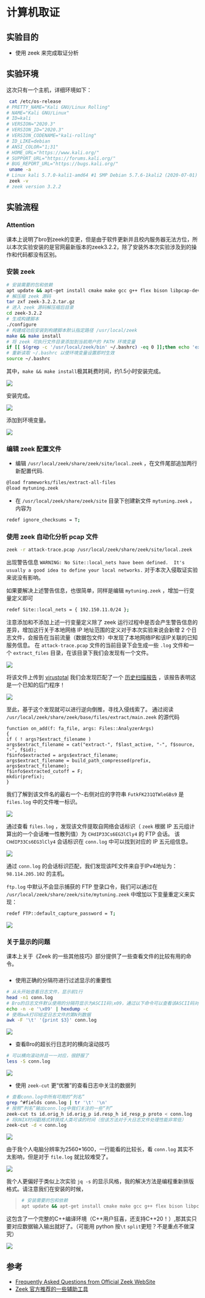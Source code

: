 # 计算机取证

## 实验目的
- 使用 zeek 来完成取证分析

## 实验环境

这次只有一个主机，详细环境如下：

```bash
 cat /etc/os-release  
# PRETTY_NAME="Kali GNU/Linux Rolling"   
# NAME="Kali GNU/Linux"  
# ID=kali
# VERSION="2020.3"
# VERSION_ID="2020.3"
# VERSION_CODENAME="kali-rolling"
# ID_LIKE=debian
# ANSI_COLOR="1;31"
# HOME_URL="https://www.kali.org/"
# SUPPORT_URL="https://forums.kali.org/"
# BUG_REPORT_URL="https://bugs.kali.org/"
 uname -a
# Linux kali 5.7.0-kali1-amd64 #1 SMP Debian 5.7.6-1kali2 (2020-07-01) x86_64 GNU/Linux
 zeek -v
# zeek version 3.2.2
```

## 实验流程

### Attention

课本上说明了bro到zeek的变更，但是由于软件更新并且校内服务器无法方位，所以本次实验安装的是官网最新版本的zeek3.2.2，除了安装外本次实验涉及到的操作和代码都没有区别。

### 安装 zeek

```bash
# 安装需要的包和依赖
apt update && apt-get install cmake make gcc g++ flex bison libpcap-dev libssl-dev python-dev swig zlib1g-dev
# 解压缩 zeek 源码
tar zxf zeek-3.2.2.tar.gz
# 进入 zeek 源码解压缩后目录
cd zeek-3.2.2
# 生成构建脚本
./configure
# 构建成功后安装到构建脚本默认指定路径 /usr/local/zeek
make && make install
# 将 zeek 可执行文件目录添加到当前用户的 PATH 环境变量
if [[ $(grep -c '/usr/local/zeek/bin' ~/.bashrc) -eq 0 ]];then echo 'export PATH=/usr/local/zeek/bin:$PATH' >> ~/.bashrc;fi
# 重新读取 ~/.bashrc 以使环境变量设置即时生效
source ~/.bashrc
```
其中，`make && make install`极其耗费时间，约1.5小时安装完成。

![](imgs/makeinstall.png)

安装完成。

![](imgs/finishinstall.png)

添加到环境变量。

![](imgs/path.png)

### 编辑 zeek 配置文件

* 编辑 `/usr/local/zeek/share/zeek/site/local.zeek` ，在文件尾部追加两行新配置代码.

```bash
@load frameworks/files/extract-all-files
@load mytuning.zeek
```

* 在 `/usr/local/zeek/share/zeek/site` 目录下创建新文件 `mytuning.zeek` ，内容为

```bash
redef ignore_checksums = T;
```

### 使用 zeek 自动化分析 pcap 文件

```bash
zeek -r attack-trace.pcap /usr/local/zeek/share/zeek/site/local.zeek
```

出现警告信息 `WARNING: No Site::local_nets have been defined.  It's usually a good idea to define your local networks.` 对于本次入侵取证实验来说没有影响。

如果要解决上述警告信息，也很简单，同样是编辑 `mytuning.zeek` ，增加一行变量定义即可

```bash
redef Site::local_nets = { 192.150.11.0/24 };
```
注意添加和不添加上述一行变量定义除了 zeek 运行过程中是否会产生警告信息的差异，增加这行关于本地网络 IP 地址范围的定义对于本次实验来说会新增 2 个日志文件，会报告在当前流量（数据包文件）中发现了本地网络IP和该IP关联的已知服务信息。
在 `attack-trace.pcap` 文件的当前目录下会生成一些 `.log` 文件和一个 `extract_files` 目录，在该目录下我们会发现有一个文件。

![](imgs/extract.png)

将该文件上传到 [virustotal](https://virustotal.com/) 我们会发现匹配了一个 [历史扫描报告](https://virustotal.com/en/file/b14ccb3786af7553f7c251623499a7fe67974dde69d3dffd65733871cddf6b6d/analysis/) ，该报告表明这是一个已知的后门程序！

![](imgs/backdoor.png)

至此，基于这个发现就可以进行逆向倒推，寻找入侵线索了。
通过阅读 `/usr/local/zeek/share/zeek/base/files/extract/main.zeek` 的源代码
```zeek
function on_add(f: fa_file, args: Files::AnalyzerArgs)
{
if ( ! args?$extract_filename )
args$extract_filename = cat("extract-", f$last_active, "-", f$source,
"-", f$id);
f$info$extracted = args$extract_filename;
args$extract_filename = build_path_compressed(prefix, args$extract_filename);
f$info$extracted_cutoff = F;
mkdir(prefix);
}
```
我们了解到该文件名的最右一个-右侧对应的字符串 `FutkFK231QTWleGBs9` 是 `files.log` 中的文件唯一标识。

![](imgs/fileslog.png)

通过查看 `files.log` ，发现该文件提取自网络会话标识（ `zeek` 根据 IP 五元组计算出的一个会话唯一性散列值）为 `CHdIP33Cs6EG3lCly4` 的 FTP 会话。
该 `CHdIP33Cs6EG3lCly4` 会话标识在 `conn.log` 中可以找到对应的 IP 五元组信息。

![](imgs/connlog.png)

通过 `conn.log` 的会话标识匹配，我们发现该PE文件来自于IPv4地址为：`98.114.205.102` 的主机。

`ftp.log` 中默认不会显示捕获的 FTP 登录口令，我们可以通过在 `/usr/local/zeek/share/zeek/site/mytuning.zeek` 中增加以下变量重定义来实现：

```bash
redef FTP::default_capture_password = T;
```

![](imgs/ftp.png)

### 关于显示的问题

课本上关于《Zeek 的一些其他技巧》部分提供了一些查看文件的比较有用的命令。
### 

* 使用正确的分隔符进行过滤显示的重要性
```bash
# 从头开始查看日志文件，显示前1行
head -n1 conn.log
# Bro的日志文件默认使用的分隔符显示为ASCII码\x09，通过以下命令可以查看该ASCII码对应的“可打印字符”
echo -n -e '\x09' | hexdump -c
# 使用awk打印给定日志文件的第N列数据
awk -F '\t' '{print $3}' conn.log 
```

![](imgs/head.png)

* 查看Bro的超长行日志时的横向滚动技巧
```bash
# 可以横向滚动并且一一对应，很舒服了
less -S conn.log
```
![](imgs/less.png)

* 使用 `zeek-cut` 更“优雅”的查看日志中关注的数据列
```bash
# 查看conn.log中所有可用的“列名”
grep ^#fields conn.log | tr '\t' '\n'
# 按照“列名”输出conn.log中我们关注的一些“列”
zeek-cut ts id.orig_h id.orig_p id.resp_h id_resp_p proto < conn.log
# 将UNIX时间戳格式转换成人类可读的时间（但该方法对于大日志文件处理性能非常低）
zeek-cut -d < conn.log
```
![](imgs/zeekcut.png)

由于我个人电脑分辨率为2560*1600，一行能看的比较长，看 `conn.log` 其实不太影响，但是对于 `file.log` 就比较难受了。

![](imgs/badread.png)

我个人更偏好于类似上次实验 `jq -s` 的显示风格，我的解决方法是编程重新排版格式。请注意我们在安装的时候，
> ```bash
> # 安装需要的包和依赖
> apt update && apt-get install cmake make gcc g++ flex bison libpcap-dev libssl-dev python-dev swig zlib1g-dev
> ```

这包含了一个完整的C++编译环境（C++用户狂喜，还支持C++20！）,那其实只要对应数据输入输出就好了。（可能用 python 按`\t` `split`更短？不是重点不做深究）

![](imgs/cpp.png)


## 参考
* [Frequently Asked Questions from Official Zeek WebSite](https://www.zeek.org/documentation/faq.html)
* [Zeek 官方推荐的一些辅助工具](https://www.zeek.org/community/software.html)
